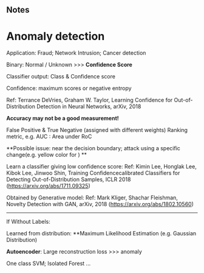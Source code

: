 ## Notes

# Anomaly detection

Application: Fraud; Network Intrusion; Cancer detection

Binary: Normal / Unknown >>> **Confidence Score**

Classifier output: Class & Confidence score

Confidence: maximum scores or negative entropy

Ref: Terrance DeVries, Graham W. Taylor, Learning Confidence for Out-of-Distribution
Detection in Neural Networks, arXiv, 2018

**Accuracy may not be a good measurement!**

False Positive & True Negative (assigned with different weights)
Ranking metric, e.g. AUC : Area under RoC 

**Possible issue: near the decision boundary; attack using a specific change(e.g. yellow color for )  **

Learn a classifier giving low confidence score:
Ref: Kimin Lee, Honglak Lee, Kibok Lee, Jinwoo Shin, Training Confidencecalibrated Classifiers for Detecting Out-of-Distribution Samples, ICLR 2018 (https://arxiv.org/abs/1711.09325)

Obtained by Generative model: 
Ref: Mark Kliger, Shachar Fleishman, Novelty Detection with GAN, arXiv, 2018 (https://arxiv.org/abs/1802.10560)

---

If Without Labels:

Learned from distribution: **Maximum Likelihood Estimation (e.g. Gaussian Distribution)

**Autoencoder**: Large reconstruction loss >>> anomaly

One class SVM; Isolated Forest ...

